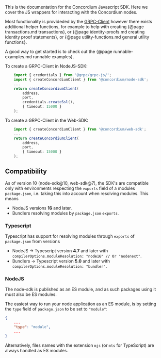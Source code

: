 This is the documentation for the Concordium Javascript SDK. Here we cover
the JS wrappers for interacting with the Concordium nodes.

Most functionality is provideded by the
[GRPC-Client](../classes/Common_GRPC_Client.ConcordiumGRPCClient.html)
however there exists additional helper functions, for example to help with
creating {@page transactions.md transactions}, or {@page identity-proofs.md
creating identity proof statements}, or {@page utility-functions.md general
utility functions}.

A good way to get started is to check out the {@page runnable-examples.md
runnable examples}.

To create a GRPC-Client in NodeJS-SDK:

```ts
    import { credentials } from '@grpc/grpc-js/';
    import { createConcordiumClient } from '@concordium/node-sdk';
    ...
    return createConcordiumClient(
        address,
        port,
        credentials.createSsl(),
        { timeout: 15000 }
    );
```

To create a GRPC-Client in the Web-SDK:

```ts
    import { createConcordiumClient } from '@concordium/web-sdk';
    ...
    return createConcordiumClient(
        address,
        port,
        { timeout: 15000 }
    );
```

## Compatibility

As of version 10 (node-sdk@10, web-sdk@7), the SDK's are compatible only with environments
respecting the `exports` field of a modules `package.json`, i.e. taking this into
account when resolving modules. This means

- NodeJS versions **16** and later.
- Bundlers resolving modules by `package.json` `exports`.

### Typescript

Typescript has support for resolving modules through `exports` of `package.json`
from versions

- NodeJS -> Typescript version **4.7** and later with
`compilerOptions.moduleResolution: "node16" // Or "nodenext"`.
- Bundlers -> Typescript version **5.0** and later with
`compilerOptions.moduleResolution: "bundler"`.

### NodeJS

The node-sdk is published as an ES module, and as such packages using it must
also be ES modules.

The easiest way to run your node application as an ES module, is by setting
the `type` field of `package.json` to be set to `"module"`:

```json
{
    ...
    "type": "module",
    ...
}
```

Alternatively, files names with the extension `mjs` (or `mts` for TypeScript)
are always handled as ES modules.

